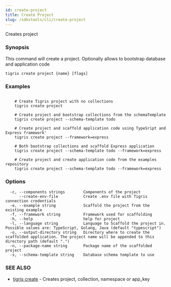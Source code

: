```yaml
---
id: create-project
title: Create Project
slug: /sdkstools/cli/create-project
---
```


Creates project

### Synopsis

This command will create a project. Optionally allows to bootstrap database and application code

```
tigris create project {name} [flags]
```

### Examples

```

	# Create Tigris project with no collections
	tigris create project

	# Create project and bootstrap collections from the schemaTemplate
	tigris create project --schema-template todo

	# Create project and scaffold application code using TypeSript and Express framework'
	tigris create project --framework=express

	# Both bootstrap collections and scaffold Express application
	tigris create project --schema-template todo --framework=express

	# Create project and create application code from the examples repository
	tigris create project --schema-template todo --framework=express

```

### Options

```
  -c, --components strings        Components of the project
      --create-env-file           Create .env file with Tigris connection credentials
  -e, --example string            Scaffold the project from the existing example
  -f, --framework string          Framework used for scaffolding
  -h, --help                      help for project
  -l, --language string           Language to Scaffold the project in. Possible values are: TypeScript, Golang, Java (default "typescript")
  -o, --output-directory string   Directory where to create the scaffolded application. The project name will be appended to this directory path (default ".")
  -n, --package-name string       Package name of the scaffolded project
  -s, --schema-template string    Database schema template to use
```

### SEE ALSO

- [tigris create](tigris_create.md) - Creates project, collection, namespace or app_key
